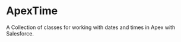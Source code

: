 ApexTime
========

A Collection of classes for working with dates and times in Apex with Salesforce.
